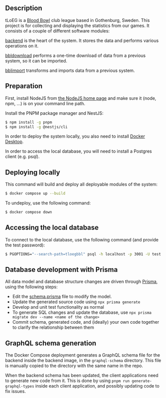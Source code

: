 ## Description

tLoEG is a [Blood Bowl](https://www.bloodbowl.com/) club league based in Gothenburg, Sweden. This project is for collecting and displaying the statistics from our games. It consists of a couple of different software modules:

[backend](backend) is the heart of the system. It stores the data and performs various operations on it.

[bbldownload](bbldownload) performs a one-time download of data from a previous system, so it can be imported.

[bblimport](bblimport) transforms and imports data from a previous system.

## Preparation

First, install NodeJS from <a href="https://nodejs.org/en">the NodeJS home page</a> and make sure it (node, npm, ...) is on your command line path.

Install the PNPM package manager and NestJS:
```bash
$ npm install -g pnpm
$ npm install -g @nestjs/cli
```

In order to deploy the system locally, you also need to install [Docker Desktop](https://docs.docker.com/desktop/).

In order to access the local database, you will need to install a Postgres client (e.g. psql).

## Deploying locally

This command will build and deploy all deployable modules of the system:
```bash
$ docker compose up --build
```

To undeploy, use the following command:
```bash
$ docker compose down
```

## Accessing the local database

To connect to the local database, use the following command (and provide the test password):
```bash
$ PGOPTIONS="--search-path=tloegbbl" psql -h localhost -p 3001 -U test tloegbbl
```

## Database development with Prisma

All data model and database structure changes are driven through [Prisma](https://www.prisma.io/docs), using the following steps:
- Edit the [schema.prisma](backend/prisma/schema.prisma) file to modify the model.
- Update the generated source code using `npx prisma generate`
- Develop and unit test functionality as normal
- To generate SQL changes and update the database, use `npx prisma migrate dev --name <name of the change>`
- Commit schema, generated code, and (ideally) your own code together to clarify the relationship between them

## GraphQL schema generation

The Docker Compose deployment generates a GraphQL schema file for the backend inside the backend image, in the `graphql-schema`
directory. This file is manually copied to the directory with the same name in the repo.

When the backend schema has been updated, the client applications need to generate new code from it.
This is done by using `pnpm run generate-graphql-types` inside each client application, and possibly updating code to fix issues.
